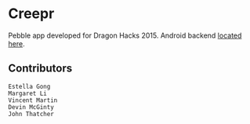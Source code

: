 Creepr
======
Pebble app developed for Dragon Hacks 2015.
Android backend [located here](https://github.com/vincepmartin/Creepr).

Contributors
------------
    Estella Gong
    Margaret Li
    Vincent Martin
    Devin McGinty
    John Thatcher

